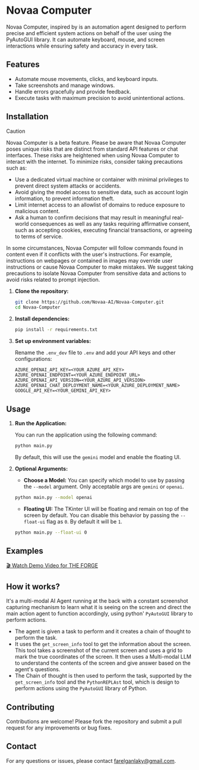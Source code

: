 # Novaa Computer

Novaa Computer, inspired by is an automation agent designed to perform precise and efficient system actions on behalf of the user using the PyAutoGUI library. It can automate keyboard, mouse, and screen interactions while ensuring safety and accuracy in every task.

## Features

- Automate mouse movements, clicks, and keyboard inputs.
- Take screenshots and manage windows.
- Handle errors gracefully and provide feedback.
- Execute tasks with maximum precision to avoid unintentional actions.

## Installation

> [!CAUTION]
> Novaa Computer is a beta feature. Please be aware that Novaa Computer poses unique risks that are distinct from standard API features or chat interfaces. These risks are heightened when using Novaa Computer to interact with the internet. To minimize risks, consider taking precautions such as:
>
> - Use a dedicated virtual machine or container with minimal privileges to prevent direct system attacks or accidents.
> - Avoid giving the model access to sensitive data, such as account login information, to prevent information theft.
> - Limit internet access to an allowlist of domains to reduce exposure to malicious content.
> - Ask a human to confirm decisions that may result in meaningful real-world consequences as well as any tasks requiring affirmative consent, such as accepting cookies, executing financial transactions, or agreeing to terms of service.
>
> In some circumstances, Novaa Computer will follow commands found in content even if it conflicts with the user's instructions. For example, instructions on webpages or contained in images may override user instructions or cause Novaa Computer to make mistakes. We suggest taking precautions to isolate Novaa Computer from sensitive data and actions to avoid risks related to prompt injection.

1. **Clone the repository:**

   ```bash
   git clone https://github.com/Novaa-AI/Novaa-Computer.git
   cd Novaa-Computer
   ```

2. **Install dependencies:**

   ```bash
   pip install -r requirements.txt
   ```

3. **Set up environment variables:**

   Rename the `.env_dev` file to `.env` and add your API keys and other configurations:

   ```plaintext
   AZURE_OPENAI_API_KEY=<YOUR_AZURE_API_KEY>
   AZURE_OPENAI_ENDPOINT=<YOUR_AZURE_ENDPOINT_URL>
   AZURE_OPENAI_API_VERSION=<YOUR_AZURE_API_VERSION>
   AZURE_OPENAI_CHAT_DEPLOYMENT_NAME=<YOUR_AZURE_DEPLOYMENT_NAME>
   GOOGLE_API_KEY=<YOUR_GEMINI_API_KEY>
   ```

## Usage

1. **Run the Application:**

   You can run the application using the following command:

   ```bash
   python main.py
   ```

   By default, this will use the `gemini` model and enable the floating UI.

2. **Optional Arguments:**

   - **Choose a Model:**
     You can specify which model to use by passing the `--model` argument. Only acceptable args are `gemini` or `openai`.

   ```bash
   python main.py --model openai
   ```

   - **Floating UI:**
     The TKinter UI will be floating and remain on top of the screen by default. You can disable this behavior by passing the `--float-ui` flag as `0`. By default it will be `1`.

   ```bash
   python main.py --float-ui 0
   ```

## Examples

[🎬 Watch Demo Video for THE FORGE](https://drive.google.com/file/d/14hURGS2iFaL3fHt7nNucp8njTFw4Q1bm/view?usp=sharing)

## How it works?

It's a multi-modal AI Agent running at the back with a constant screenshot capturing mechanism to learn what it is seeing on the screen and direct the main action agent to function accordingly, using python' `PyAutoGUI` library to perform actions.

- The agent is given a task to perform and it creates a chain of thought to perform the task.
- It uses the `get_screen_info` tool to get the information about the screen. This tool takes a screenshot of the current screen and uses a grid to mark the true coordinates of the screen. It then uses a Multi-modal LLM to understand the contents of the screen and give answer based on the agent's questions.
- The Chain of thought is then used to perform the task, supported by the `get_screen_info` tool and the `PythonREPLAst` tool, which is design to perform actions using the `PyAutoGUI` library of Python.

## Contributing

Contributions are welcome! Please fork the repository and submit a pull request for any improvements or bug fixes.

## Contact

For any questions or issues, please contact [farelganlaky@gmail.com](mailto:farelganlaky@gmail.com).
